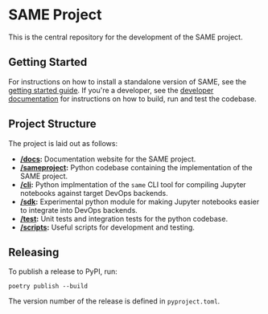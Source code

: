 # SAME Project

This is the central repository for the development of the SAME project.


## Getting Started

For instructions on how to install a standalone version of SAME, see the [getting started guide](https://github.com/SAME-Project/same-project/blob/main/docs/docs/getting-started/installing.md). If you're a developer, see the [developer documentation](https://github.com/SAME-Project/same-project/blob/main/docs/docs/getting-started/dev-build.md) for instructions on how to build, run and test the codebase.


## Project Structure

The project is laid out as follows:

- **[/docs](docs/README.md):** Documentation website for the SAME project.
- **[/sameproject](sameproject/README.md):** Python codebase containing the implementation of the SAME project.
- **[/cli](sameproject/cli):** Python implmentation of the `same` CLI tool for compiling Jupyter notebooks against target DevOps backends.
- **[/sdk](sameproject/sdk/README.md):** Experimental python module for making Jupyter notebooks easier to integrate into DevOps backends.
- **[/test](test/README.md):** Unit tests and integration tests for the python codebase.
- **[/scripts](scripts):** Useful scripts for development and testing.


## Releasing

To publish a release to PyPI, run:

```
poetry publish --build
```

The version number of the release is defined in `pyproject.toml`.
